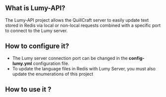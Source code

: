 ## What is Lumy-API?
The Lumy-API project allows the QuillCraft server to easily update text stored in Redis via local or non-local requests combined with a specific port to connect to the Lumy server. 

## How to configure it?
- The Lumy server connection port can be changed in the **config-lumy.yml** configuration file.
- To update the language files in Redis with Lumy Server, you must also update the enumerations of this project

## How to use it ?
